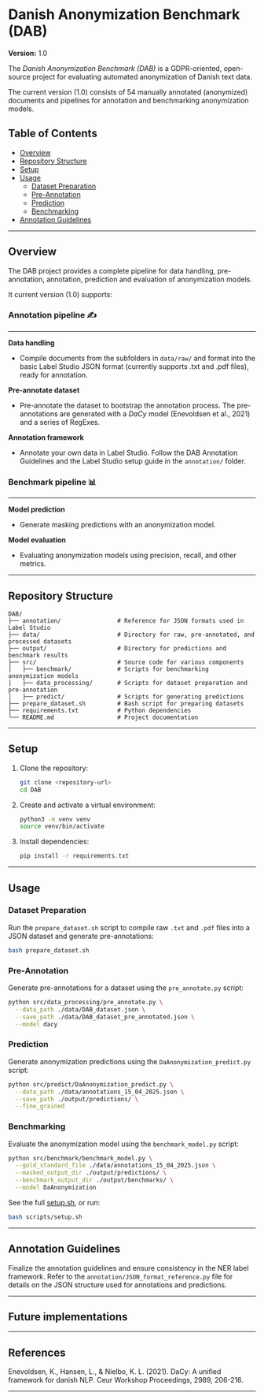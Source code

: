 # Danish Anonymization Benchmark (DAB)

**Version:** 1.0

The _Danish Anonymization Benchmark (DAB)_ is a GDPR-oriented, open-source project for evaluating automated anonymization of Danish text data.

The current version (1.0) consists of 54 manually annotated (anonymized) documents and pipelines for annotation and benchmarking anonymization models.

## Table of Contents
- [Overview](#overview)
- [Repository Structure](#repository-structure)
- [Setup](#setup)
- [Usage](#usage)
  - [Dataset Preparation](#dataset-preparation)
  - [Pre-Annotation](#pre-annotation)
  - [Prediction](#prediction)
  - [Benchmarking](#benchmarking)
- [Annotation Guidelines](#annotation-guidelines)

---

## Overview

The DAB project provides a complete pipeline for data handling, pre-annotation, annotation, prediction and evaluation of anonymization models.

It current version (1.0) supports:

###  Annotation pipeline ✍️
---

**Data handling**

- Compile documents from the subfolders in `data/raw/` and format into the basic Label Studio JSON format (currently supports .txt and .pdf files), ready for annotation.

**Pre-annotate dataset**

- Pre-annotate the dataset to bootstrap the annotation process. The pre-annotations are generated with a _DaCy_ model (Enevoldsen et al., 2021) and a series of RegExes.

**Annotation framework**

- Annotate your own data in Label Studio. Follow the DAB Annotation Guidelines and the Label Studio setup guide in the `annotation/` folder.

### Benchmark pipeline 📊
---

**Model prediction**

- Generate masking predictions with an anonymization model. 

**Model evaluation**
- Evaluating anonymization models using precision, recall, and other metrics.

---

## Repository Structure

```
DAB/
├── annotation/                # Reference for JSON formats used in Label Studio
├── data/                      # Directory for raw, pre-annotated, and processed datasets
├── output/                    # Directory for predictions and benchmark results
├── src/                       # Source code for various components
│   ├── benchmark/             # Scripts for benchmarking anonymization models
│   ├── data_processing/       # Scripts for dataset preparation and pre-annotation
│   ├── predict/               # Scripts for generating predictions
├── prepare_dataset.sh         # Bash script for preparing datasets
├── requirements.txt           # Python dependencies
└── README.md                  # Project documentation
```

---

## Setup

1. Clone the repository:
   ```bash
   git clone <repository-url>
   cd DAB
   ```

2. Create and activate a virtual environment:
   ```bash
   python3 -m venv venv
   source venv/bin/activate
   ```

3. Install dependencies:
   ```bash
   pip install -r requirements.txt
   ```

---

## Usage

### Dataset Preparation

Run the `prepare_dataset.sh` script to compile raw `.txt` and `.pdf` files into a JSON dataset and generate pre-annotations:
```bash
bash prepare_dataset.sh
```

### Pre-Annotation

Generate pre-annotations for a dataset using the `pre_annotate.py` script:
```bash
python src/data_processing/pre_annotate.py \
  --data_path ./data/DAB_dataset.json \
  --save_path ./data/DAB_dataset_pre_annotated.json \
  --model dacy
```

### Prediction

Generate anonymization predictions using the `DaAnonymization_predict.py` script:
```bash
python src/predict/DaAnonymization_predict.py \
  --data_path ./data/annotations_15_04_2025.json \
  --save_path ./output/predictions/ \
  --fine_grained
```

### Benchmarking

Evaluate the anonymization model using the `benchmark_model.py` script:
```bash
python src/benchmark/benchmark_model.py \
  --gold_standard_file ./data/annotations_15_04_2025.json \
  --masked_output_dir ./output/predictions/ \
  --benchmark_output_dir ./output/benchmarks/ \
  --model DaAnonymization
```

See the full [setup.sh](scripts/setup.sh), or run:

```bash
bash scripts/setup.sh
```

---

## Annotation Guidelines

Finalize the annotation guidelines and ensure consistency in the NER label framework. Refer to the `annotation/JSON_format_reference.py` file for details on the JSON structure used for annotations and predictions.

---

## Future implementations



---

## References

Enevoldsen, K., Hansen, L., & Nielbo, K. L. (2021). DaCy: A unified framework for danish NLP. Ceur Workshop Proceedings, 2989, 206-216.

---
